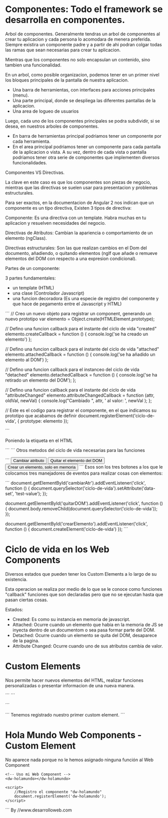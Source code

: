 # Componentes: Todo el framework se desarrolla en componentes.

Arbol de componentes.
Generalmente tendras un arbol de componentes al crear tu aplicacion y cada persona lo acomodara de menera preferida. Siempre existira un componente padre y a partir de ahi podran colgar todas las ramas que sean necesarias para crear tu aplicacion.

Mientras que los componentes no solo encapsulan un contenido, sino tambien una funcionalidad.

En un arbol, como posible organizacion, podemos tener en un primer nivel los bloques principales de la pantalla de nuestra aplicacion.

* Una barra de herramientas, con interfaces para acciones principales (menu).
* Una parte principal, donde se despliega las diferentes pantallas de la aplicacion.
* Una area de logueo de usuarios

Luego, cada uno de los componentes principales se podra subdividir, si se desea, en nuestros arboles de componentes.

* En barra de herramientas principal podriamos tener un componente por cada herramienta.
* En el area principal podriamos tener un componente para cada pantalla de la aplicacion o vista. A su vez, dentro de cada vista o pantalla podriamos tener otra serie de componentes que implementen diversos funcionalidades.

Componentes VS Directivas.

La clave en este caso es que los componentes son piezas de negocio, mientras que las directivas se suelen usar para presentacion y problemas estructurales.

Para ser exactos, en la documentacion de Angular 2 nos indican que un componente es un tipo directiva, Existen 3 tipos de directiva:

Componente: Es una directiva con un template. Habra muchas en tu aplicacion y resuelven necesidades del negocio.

Directivas de Atributos: Cambian la apariencia o comportamiento de un elemento (ngClass).

Directivas estructurales: Son las que realizan cambios en el Dom del documento, añadiendo, o quitando elementos (ngIf que añade o remueve elementos del DOM con respecto a una expresion condicional).

Partes de un componente:

3 partes fundamentales:
* un template (HTML)
* una clase (Controlador Javascript)
* una funcion decoradora (Es una especie de registro del componente y que hace de pegamento entre el Javascript y HTML)


´´´
// Creo un nuevo objeto para registrar un component, generando un nuevo prototipo
var elemento = Object.create(HTMLElement.prototype);

// Defino una funcion callback para el instante del ciclo de vida "created"
elemento.createCallback = function () {
	console.log('se ha creado un elemento')
};

// Defino una funcion callback para el instante del ciclo de vida "attached"
elemento.attachedCallback = function () {
	console.log('se ha añadido un elemento al DOM')
};

// Defino una funcion callback para el instanceo del ciclo de vida "detached"
elemento.detachedCallback = function () {
	console.log('se ha retirado un elemento del DOM');
};

// Defino una funcion callback para el instante del ciclo de vida "attributeChanged"
elemento.attributeChangedCallback = function (attr, oldVal, newVal) {
	console.log("Cambiado ", attr, ' al valor: ', newVal );
};

// Este es el codigo para registrar el componente, en el que indicamos su prototipo que acabamos de definir 
document.registerElement('ciclo-de-vida', {
	prototype: elemento
});

´´´

Poniendo la etiqueta en el HTML

´´´
<ciclo-de-vida></ciclo-de-vida>
´´´
Otros metodos del ciclo de vida necesarias para las funciones

´´´
<button id="cambarAttr">Cambiar atributo</button>
<button id="quitarDOM">Quitar el elemento del DOM</button>
<button id="crearElemento">Crear un elemento, solo en memoria</button>
´´´
Esos son los tres botones a los que le colocamos tres manejadores de eventos para realizar cosas con elementos:

´´´
document.getElementById('cambiarAtr').addEventListener('click', function () {
	document.querySelector('ciclo-de-vida').setAttribute('data-set', 'test-value');
});

document.getElementById('quitarDOM').addEventListener('click', function () {
	document.body.removeChild(document.querySelector('ciclo-de-vida'));
});

document.getElementById('crearElemento').addEventListener('click', function () {
	document.createElement('ciclo-de-vida')
});
´´´


# Ciclo de vida en los Web Components

Diversos estados que pueden tener los Custom Elements a lo largo de su existencia.

Esta operacion se realiza por medio de lo que se le conoce como funciones "callback" funciones que son declaradas pero que no se ejecutan hasta que pasan ciertas cosas.

Estados:

* Created: Es como su instancia en memoria de javascript.
* Attached: Ocurre cuando un elemento que habia en la memoria de JS se inyecta dentro de un documentom o sea pasa formar parte del DOM.
* Detached: Ocurre cuando un elemento se quita del DOM, desaparece de la pagina.
* Attribute Changed: Ocurre cuando uno de sus atributos cambia de valor.

# Custom Elements

Nos permite hacer nuevos elementos del HTML, realizar funciones personalizadas o presentar informacion de una nueva manera.

´´´
<dw-holamundo></dw-holamundo>
´´´

´´´
<script>
	document.registerElement('dw-holamundo')
</script>
´´´
Tenemos registrado nuestro primer custom element.
´´´
<!DOCTYPE html>
<html lang="en">
<head>
	<meta charset="UTF-8">
	<title>Primer Custom Element</title>
</head>
<body>
	<h1>Hola Mundo Web Components - Custom Element</h1>
	<p>No aparece nada porque no le hemos asignado ninguna función al Web Component</p>
	
	<!-- Uso mi Web Component -->
	<dw-holamundo></dw-holamundo>

	<script>
		//Registro el componente "dw-holamundo"
		document.registerElement('dw-holamundo');
	</script>
</body>
</html>
´´´
By //www.desarrolloweb.com